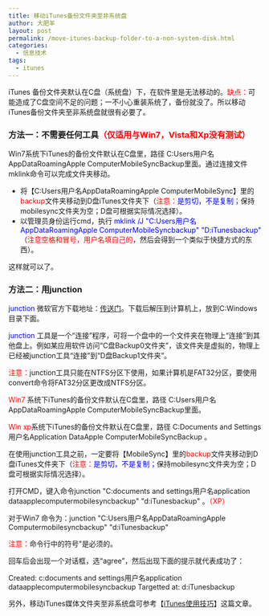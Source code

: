 ```yaml
---
title: 移动iTunes备份文件夹至非系统盘
author: 大肥羊
layout: post
permalink: /move-itunes-backup-folder-to-a-non-system-disk.html
categories:
  - 信息技术
tags:
  - itunes
---
```

iTunes 备份文件夹默认在C盘（系统盘）下，在软件里是无法移动的。<span style="color: #ff0000;">缺点：</span>可能造成了C盘空间不足的问题；一不小心重装系统了，备份就没了。所以移动iTunes备份文件夹至非系统盘就很有必要了。  


### 方法一：不需要任何工具<span style="color: #ff0000;">（仅适用与Win7，Vista和Xp没有测试）</span>

Win7系统下iTunes的备份文件默认在C盘里，路径 C:Users用户名AppDataRoamingApple ComputerMobileSyncBackup里面。通过连接文件mklink命令可以完成文件夹移动。

  * 将【C:Users用户名AppDataRoamingApple ComputerMobileSync】里的<span style="color: #ff0000;">backup</span>文件夹移动到D盘iTunes文件夹下（<span style="color: #ff0000;">注意：</span><span style="color: #0000ff;">是剪切，不是复制；</span>保持mobilesync文件夹为空；D盘可根据实际情况选择）。
  * 以管理员身份运行cmd，执行 <span style="color: #0000ff;">mklink /J "C:Users用户名AppDataRoamingApple ComputerMobileSyncbackup" "D:iTunesbackup"</span> （<span style="color: #ff0000;">注意空格和冒号，用户名填自己的</span>，然后会得到一个类似于快捷方式的东西）。

这样就可以了。

### 方法二：用junction

<span style="color: #0000ff;">junction</span> 微软官方下载地址：<a href="http://technet.microsoft.com/en-us/Sysinternals/Bb896768.aspx" target="_blank" rel="external nofollow">传送门</a>。下载后解压到计算机上，放到C:Windows目录下面。

<span style="color: #0000ff;">junction</span> 工具是一个“连接”程序，可将一个盘中的一个文件夹在物理上“连接”到其他盘上。例如某应用软件访问“C盘Backup0文件夹”，该文件夹是虚拟的，物理上已经被junction工具“连接”到“D盘Backup1文件夹”。

<span style="color: #ff0000;">注意：</span>junction工具只能在NTFS分区下使用，如果计算机是FAT32分区，要使用convert命令将FAT32分区更改成NTFS分区。

<span style="color: #ff0000;">Win7</span> 系统下iTunes的备份文件默认在C盘里，路径 C:Users用户名AppDataRoamingApple ComputerMobileSyncBackup里面。

<span style="color: #ff0000;">Win xp</span>系统下iTunes的备份文件默认在C盘里，路径 C:Documents and Settings用户名Application DataApple ComputerMobileSyncBackup 。

在使用junction工具之前，一定要将【MobileSync】里的<span style="color: #ff0000;">backup</span>文件夹移动到D盘iTunes文件夹下（<span style="color: #ff0000;">注意：</span><span style="color: #0000ff;">是剪切，不是复制；</span>保持mobilesync文件夹为空；D盘可根据实际情况选择）。

打开CMD，键入命令junction "C:documents and settings用户名application dataapplecomputermobilesyncbackup" "d:iTunesbackup" 。<span style="color: #ff0000;">（XP）</span>

对于Win7 命令为：junction "C:Users用户名AppDataRoamingApple Computermobilesyncbackup" "d:iTunesbackup"

<span style="color: #ff0000;">注意：</span>命令行中的符号"是必须的。

回车后会出现一个对话框，选“agree”，然后出现下面的提示就代表成功了：

Created: c:documents and settings用户名application dataapplecomputermobilesyncbackup Targetted at: d:iTunesbackup

另外，移动iTunes媒体文件夹至非系统盘可参考【<a href="/itunes-use-of-skills.html" target="_blank">iTunes使用技巧</a>】这篇文章。